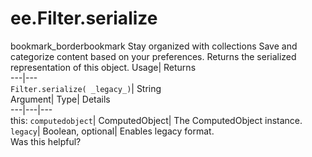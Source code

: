  
#  ee.Filter.serialize 
bookmark_borderbookmark Stay organized with collections  Save and categorize content based on your preferences.
Returns the serialized representation of this object. 
Usage| Returns  
---|---  
`Filter.serialize( _legacy_)`| String  
Argument| Type| Details  
---|---|---  
this: `computedobject`| ComputedObject| The ComputedObject instance.  
`legacy`| Boolean, optional| Enables legacy format.  
Was this helpful?
